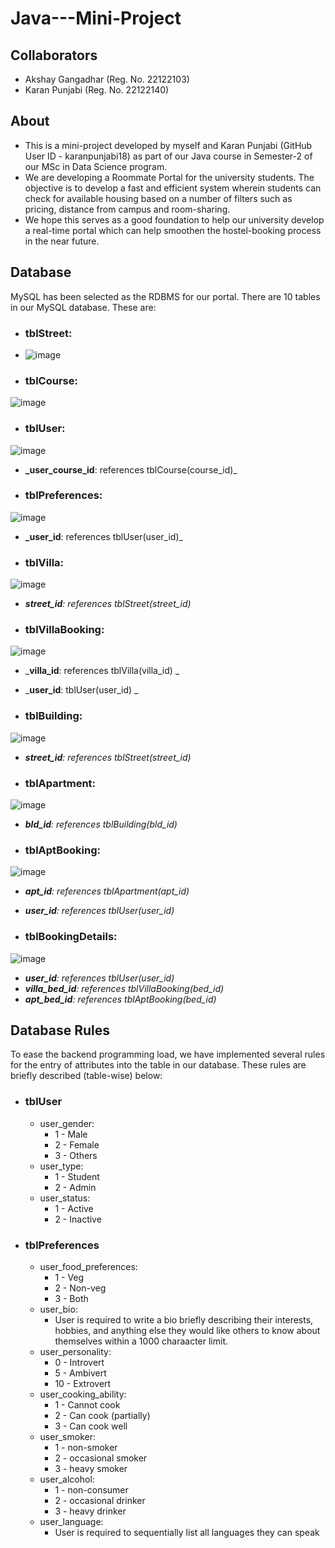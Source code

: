 # Java---Mini-Project  

## Collaborators  
- Akshay Gangadhar (Reg. No. 22122103)  
- Karan Punjabi (Reg. No. 22122140)  

## About  
- This is a mini-project developed by myself and Karan Punjabi (GitHub User ID - karanpunjabi18) as part of our Java course in Semester-2 of our MSc in Data Science program.  
- We are developing a Roommate Portal for the university students. The objective is to develop a fast and efficient system wherein students can check for available housing based on a number of filters such as pricing, distance from campus and room-sharing.  
- We hope this serves as a good foundation to help our university develop a real-time portal which can help smoothen the hostel-booking process in the near future.  

## Database   
MySQL has been selected as the RDBMS for our portal. There are 10 tables in our MySQL database. These are:  
- ### tblStreet:  
 - ![image](https://user-images.githubusercontent.com/118504392/235843172-1bd245ca-4ba4-4224-9b59-1c540b65d727.png)
 
- ### tblCourse:  
![image](https://user-images.githubusercontent.com/118504392/235843256-80c71970-79b2-42bc-a2a2-76b989934e74.png)

- ### tblUser:
![image](https://user-images.githubusercontent.com/118504392/235843327-18960920-d56f-4d50-bf0b-13cd700001af.png)  
 - **_user_course_id**: references tblCourse(course_id)_  

- ### tblPreferences:  
![image](https://user-images.githubusercontent.com/118504392/235843431-aa468a74-25d0-403b-b9f8-e9a8c5d5e92a.png)  
 - **_user_id**: references tblUser(user_id)_  

- ### tblVilla:  
![image](https://user-images.githubusercontent.com/118504392/235843471-8e1bdec8-cdba-44b0-8b67-d907940b2f44.png)  
 - _**street_id**: references tblStreet(street_id)_  
 
- ### tblVillaBooking:  
![image](https://user-images.githubusercontent.com/118504392/235843518-63788ea3-e950-4b8f-9322-3a4935192572.png)   
 - _**villa_id**: references tblVilla(villa_id) _
 - _**user_id**: tblUser(user_id) _ 
 
- ### tblBuilding:  
![image](https://user-images.githubusercontent.com/118504392/235843561-66f02447-d9bb-4df6-b0a3-d9f8acf14bd8.png)  
 - _**street_id**: references tblStreet(street_id)_  

- ### tblApartment:  
![image](https://user-images.githubusercontent.com/118504392/235843609-380a6f55-c90f-4dd7-82c4-8b880b7f1a0a.png) 
 - _**bld_id**: references tblBuilding(bld_id)_  

- ### tblAptBooking:  
![image](https://user-images.githubusercontent.com/118504392/235843647-e237fb11-e736-402b-93ec-13288014a070.png)   
 - _**apt_id**: references tblApartment(apt_id)_  
 - _**user_id**: references tblUser(user_id)_

- ### tblBookingDetails:  
![image](https://user-images.githubusercontent.com/118504392/235843726-79d44f62-f2a2-4f48-a4c5-e0fe978671fb.png)  
 - _**user_id**: references tblUser(user_id)_  
 - _**villa_bed_id**: references tblVillaBooking(bed_id)_  
 - _**apt_bed_id**: references tblAptBooking(bed_id)_  
 
## Database Rules  
To ease the backend programming load, we have implemented several rules for the entry of attributes into the table in our database. These rules are briefly described (table-wise) below:  
- ### tblUser  
  - user_gender:  
    - 1 - Male  
    - 2 - Female  
    - 3 - Others  
  - user_type:  
    - 1 - Student  
    - 2 - Admin  
  - user_status:  
    - 1 - Active  
    - 2 - Inactive  
- ### tblPreferences  
  - user_food_preferences:  
    - 1 - Veg  
    - 2 - Non-veg  
    - 3 - Both  
  - user_bio:  
    - User is required to write a bio briefly describing their interests, hobbies, and anything else they would like others to know about themselves within a 1000 charaacter limit.  
  - user_personality:  
    - 0 - Introvert  
    - 5 - Ambivert  
    - 10 - Extrovert
  - user_cooking_ability:  
    - 1 - Cannot cook  
    - 2 - Can cook (partially)  
    - 3 - Can cook well  
  - user_smoker:  
    - 1 - non-smoker  
    - 2 - occasional smoker  
    - 3 - heavy smoker  
  - user_alcohol:  
    - 1 - non-consumer  
    - 2 - occasional drinker  
    - 3 - heavy drinker  
  - user_language:  
    - User is required to sequentially list all languages they can speak  
 
